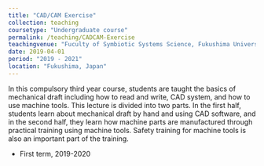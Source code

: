```yaml
---
title: "CAD/CAM Exercise"
collection: teaching
coursetype: "Undergraduate course"
permalink: /teaching/CADCAM-Exercise
teachingvenue: "Fuculty of Symbiotic Systems Science, Fukushima University"
date: 2019-04-01
period: "2019 - 2021"
location: "Fukushima, Japan"
---
```


In this compulsory third year course, students are taught the basics of mechanical draft including how to read and write, CAD system, and how to use machine tools. This lecture is divided into two parts. In the first half, students learn about mechanical draft by hand and using CAD software, and in the second half, they learn how machine parts are manufactured through practical training using machine tools. Safety training for machine tools is also an important part of the training.

* First term, 2019-2020